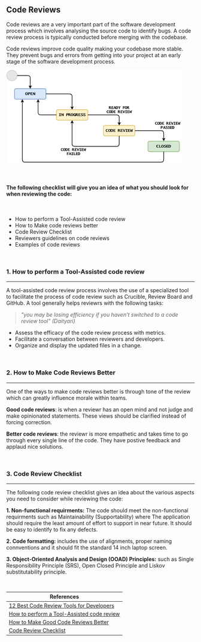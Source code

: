 ## Code Reviews


Code reviews are a very important part of the software development process which involves analysing
the source code to identify bugs. A code review process is typically conducted 
before merging with the codebase.

Code reviews improve code quality making your codebase more stable. They prevent bugs and errors
from getting into your project at an early stage of the software development process. 



![](Images/codeReviewIntro1.png "code review image")

&nbsp;

#### The following  checklist will give you an idea of what you should look for when reviewing the code:

&nbsp;

+ How to perform a Tool-Assisted code review
+ How to Make code reviews better
+ Code Review Checklist
+ Reviewers guidelines on code reviews
+ Examples of code reviews

&nbsp;


### 1. How to perform a Tool-Assisted code review

---
A tool-assisted code review process involves the use of a specialized tool to facilitate the process of code review such as Crucible, Review Board and GitHub. A tool generally helps reviewrs with the following tasks:

>  <em>"you may be losing efficiency if you haven’t switched to a code review tool" (Daityari)  </em>

+ Assess the efficacy of the code review process with metrics.
+ Facilitate a conversation between reviewers and developers.
+ Organize and display the updated files in a change.



&nbsp;


### 2. How to Make Code Reviews Better

---
One of the ways to make code reviews better is through tone of the review which can greatly influence morale within teams. 

**Good code reviews**: is when a reviewr has an open mind and not judge and make opinionated statements. These views should be clarified instead of forcing correction. 

**Better code reviews**: the reviewr is more empathetic and takes time to go through every single line of the code. They have postive feedback and  applaud nice solutions.

&nbsp;


### 3. Code Review Checklist

---
The following code review checklist gives an idea about the various aspects you need to consider while reviewing the code:

**1. Non-functional requirments:** The code should meet the non-functional requirments such as Maintainability (Supportability) where  The application should require the least amount of effort to support in near future. It should be easy to identify to fix any defects.

**2. Code formatting:** includes the use of alignments, proper naming connventions and it should fit the standard 14 inch laptop screen. 

**3.  Object-Oriented Analysis and Design (OOAD) Principles:** such as Single Responsibility Principle (SRS), Open Closed Principle and Liskov substitutability principle.

&nbsp;


|References |
|---|
|[12 Best Code Review Tools for Developers](https://kinsta.com/blog/code-review-tools/)|
|[How to perform a Tool-Assisted code review](https://stackoverflow.blog/2019/09/30/how-to-make-good-code-reviews-better/)|
|[How to Make Good Code Reviews Better](https://stackoverflow.blog/2019/09/30/how-to-make-good-code-reviews-better/)|
|[Code Review Checklist](https://www.evoketechnologies.com/blog/code-review-checklist-perform-effective-code-reviews/)|